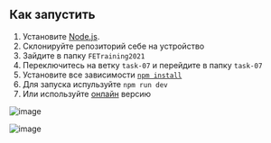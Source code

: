 ## Как запустить

1. Установите [Node.js](https://nodejs.org/en/download/).
2. Склонируйте репозиторий себе на устройство  
4. Зайдите в папку `FETraining2021`
5. Переключитесь на ветку `task-07` и перейдите в папку `task-07`
5. Установите все зависимости [`npm install`](https://docs.npmjs.com/cli/install)  
6. Для запуска испульзуйте `npm run dev`
7. Или используйте [онлайн](https://boring-wiles-f71c0c.netlify.app/) версию 



![image](https://user-images.githubusercontent.com/60567379/147814526-cd47dbc4-bb31-429c-afba-13f5dcdcfcf0.png)

![image](https://user-images.githubusercontent.com/60567379/147814538-6cdfd11f-2eb7-4afe-8299-702d09d60b3e.png)
